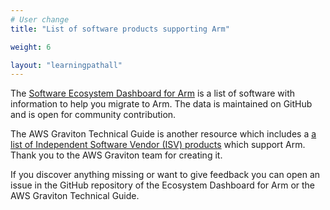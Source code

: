 ```yaml
---
# User change
title: "List of software products supporting Arm"

weight: 6

layout: "learningpathall"
---
```


The [Software Ecosystem Dashboard for Arm](https://www.arm.com/developer-hub/ecosystem-dashboard/servers-and-cloud-computing) is a list of software with information to help you migrate to Arm. The data is maintained on GitHub and is open for community contribution. 

The AWS Graviton Technical Guide is another resource which includes a [a list of Independent Software Vendor (ISV) products](https://github.com/aws/aws-graviton-getting-started/blob/main/isv.md) which support Arm. Thank you to the AWS Graviton team for creating it. 

If you discover anything missing or want to give feedback you can open an issue in the GitHub repository of the Ecosystem Dashboard for Arm or the AWS Graviton Technical Guide. 


